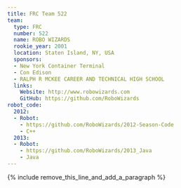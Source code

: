 ```yaml
---
title: FRC Team 522
team:
  type: FRC
  number: 522
  name: ROBO WIZARDS
  rookie_year: 2001
  location: Staten Island, NY, USA
  sponsors:
  - New York Container Terminal
  - Con Edison
  - RALPH R MCKEE CAREER AND TECHNICAL HIGH SCHOOL
  links:
    Website: http://www.robowizards.com
    GitHub: https://github.com/RoboWizards
robot_code:
  2012:
  - Robot:
    - https://github.com/RoboWizards/2012-Season-Code
    - C++
  2013:
  - Robot:
    - https://github.com/RoboWizards/2013_Java
    - Java
---
```


{% include remove_this_line_and_add_a_paragraph %}